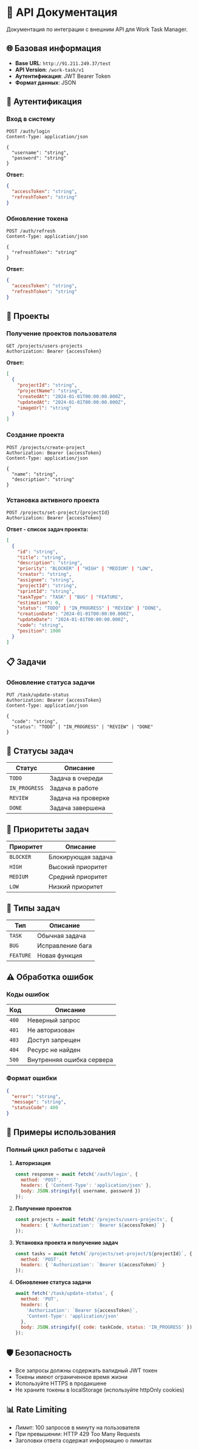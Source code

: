 # 🔌 API Документация

Документация по интеграции с внешним API для Work Task Manager.

## 🌐 Базовая информация

- **Base URL**: `http://91.211.249.37/test`
- **API Version**: `/work-task/v1`
- **Аутентификация**: JWT Bearer Token
- **Формат данных**: JSON

## 🔐 Аутентификация

### Вход в систему
```http
POST /auth/login
Content-Type: application/json

{
  "username": "string",
  "password": "string"
}
```

**Ответ:**
```json
{
  "accessToken": "string",
  "refreshToken": "string"
}
```

### Обновление токена
```http
POST /auth/refresh
Content-Type: application/json

{
  "refreshToken": "string"
}
```

**Ответ:**
```json
{
  "accessToken": "string",
  "refreshToken": "string"
}
```

## 📁 Проекты

### Получение проектов пользователя
```http
GET /projects/users-projects
Authorization: Bearer {accessToken}
```

**Ответ:**
```json
[
  {
    "projectId": "string",
    "projectName": "string",
    "createdAt": "2024-01-01T00:00:00.000Z",
    "updatedAt": "2024-01-01T00:00:00.000Z",
    "imageUrl": "string"
  }
]
```

### Создание проекта
```http
POST /projects/create-project
Authorization: Bearer {accessToken}
Content-Type: application/json

{
  "name": "string",
  "description": "string"
}
```

### Установка активного проекта
```http
POST /projects/set-project/{projectId}
Authorization: Bearer {accessToken}
```

**Ответ - список задач проекта:**
```json
[
  {
    "id": "string",
    "title": "string",
    "description": "string",
    "priority": "BLOCKER" | "HIGH" | "MEDIUM" | "LOW",
    "creator": "string",
    "assignee": "string",
    "projectId": "string",
    "sprintId": "string",
    "taskType": "TASK" | "BUG" | "FEATURE",
    "estimation": 0,
    "status": "TODO" | "IN_PROGRESS" | "REVIEW" | "DONE",
    "creationDate": "2024-01-01T00:00:00.000Z",
    "updateDate": "2024-01-01T00:00:00.000Z",
    "code": "string",
    "position": 1000
  }
]
```

## 📋 Задачи

### Обновление статуса задачи
```http
PUT /task/update-status
Authorization: Bearer {accessToken}
Content-Type: application/json

{
  "code": "string",
  "status": "TODO" | "IN_PROGRESS" | "REVIEW" | "DONE"
}
```

## 🔄 Статусы задач

| Статус | Описание |
|--------|----------|
| `TODO` | Задача в очереди |
| `IN_PROGRESS` | Задача в работе |
| `REVIEW` | Задача на проверке |
| `DONE` | Задача завершена |

## 🎯 Приоритеты задач

| Приоритет | Описание |
|-----------|----------|
| `BLOCKER` | Блокирующая задача |
| `HIGH` | Высокий приоритет |
| `MEDIUM` | Средний приоритет |
| `LOW` | Низкий приоритет |

## 📝 Типы задач

| Тип | Описание |
|-----|----------|
| `TASK` | Обычная задача |
| `BUG` | Исправление бага |
| `FEATURE` | Новая функция |

## ⚠️ Обработка ошибок

### Коды ошибок

| Код | Описание |
|-----|----------|
| `400` | Неверный запрос |
| `401` | Не авторизован |
| `403` | Доступ запрещен |
| `404` | Ресурс не найден |
| `500` | Внутренняя ошибка сервера |

### Формат ошибки
```json
{
  "error": "string",
  "message": "string",
  "statusCode": 400
}
```

## 🔧 Примеры использования

### Полный цикл работы с задачей

1. **Авторизация**
   ```javascript
   const response = await fetch('/auth/login', {
     method: 'POST',
     headers: { 'Content-Type': 'application/json' },
     body: JSON.stringify({ username, password })
   });
   ```

2. **Получение проектов**
   ```javascript
   const projects = await fetch('/projects/users-projects', {
     headers: { 'Authorization': `Bearer ${accessToken}` }
   });
   ```

3. **Установка проекта и получение задач**
   ```javascript
   const tasks = await fetch(`/projects/set-project/${projectId}`, {
     method: 'POST',
     headers: { 'Authorization': `Bearer ${accessToken}` }
   });
   ```

4. **Обновление статуса задачи**
   ```javascript
   await fetch('/task/update-status', {
     method: 'PUT',
     headers: { 
       'Authorization': `Bearer ${accessToken}`,
       'Content-Type': 'application/json'
     },
     body: JSON.stringify({ code: taskCode, status: 'IN_PROGRESS' })
   });
   ```

## 🛡️ Безопасность

- Все запросы должны содержать валидный JWT токен
- Токены имеют ограниченное время жизни
- Используйте HTTPS в продакшене
- Не храните токены в localStorage (используйте httpOnly cookies)

## 📊 Rate Limiting

- Лимит: 100 запросов в минуту на пользователя
- При превышении: HTTP 429 Too Many Requests
- Заголовки ответа содержат информацию о лимитах 